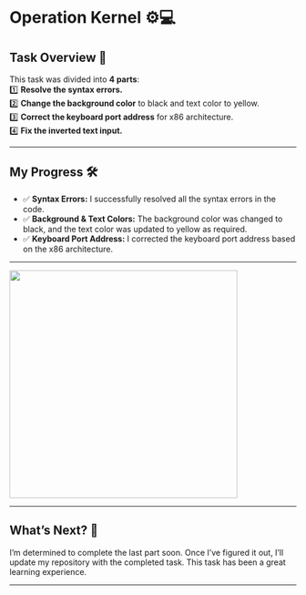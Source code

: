 # Operation Kernel ⚙️💻

## Task Overview 🚀  
This task was divided into **4 parts**:  
1️⃣ **Resolve the syntax errors.**  
2️⃣ **Change the background color** to black and text color to yellow.  
3️⃣ **Correct the keyboard port address** for x86 architecture.  
4️⃣ **Fix the inverted text input.**  

---

## My Progress 🛠️  

- ✅ **Syntax Errors:** I successfully resolved all the syntax errors in the code.  
- ✅ **Background & Text Colors:** The background color was changed to black, and the text color was updated to yellow as required.  
- ✅ **Keyboard Port Address:** I corrected the keyboard port address based on the x86 architecture.  

---

<img src="output.gif" width="400"/>

 

---

## What’s Next? 📅  
I’m determined to complete the last part soon. Once I’ve figured it out, I’ll update my repository with the completed task. This task has been a great learning experience.

---
